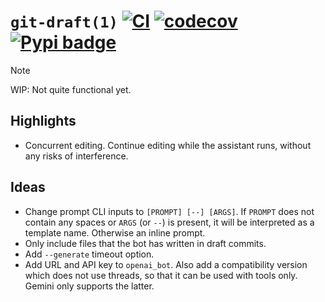 # `git-draft(1)` [![CI](https://github.com/mtth/git-draft/actions/workflows/ci.yaml/badge.svg)](https://github.com/mtth/git-draft/actions/workflows/ci.yaml) [![codecov](https://codecov.io/gh/mtth/git-draft/graph/badge.svg?token=3OTKAI0FP6)](https://codecov.io/gh/mtth/git-draft) [![Pypi badge](https://badge.fury.io/py/git-draft.svg)](https://pypi.python.org/pypi/git-draft/)

> [!NOTE]
> WIP: Not quite functional yet.

## Highlights

* Concurrent editing. Continue editing while the assistant runs, without any
  risks of interference.


## Ideas

* Change prompt CLI inputs to `[PROMPT] [--] [ARGS]`. If `PROMPT` does not
  contain any spaces or `ARGS` (or `--`) is present, it will be interpreted as a
  template name. Otherwise an inline prompt.
* Only include files that the bot has written in draft commits.
* Add `--generate` timeout option.
* Add URL and API key to `openai_bot`. Also add a compatibility version which
  does not use threads, so that it can be used with tools only. Gemini only
  supports the latter.

